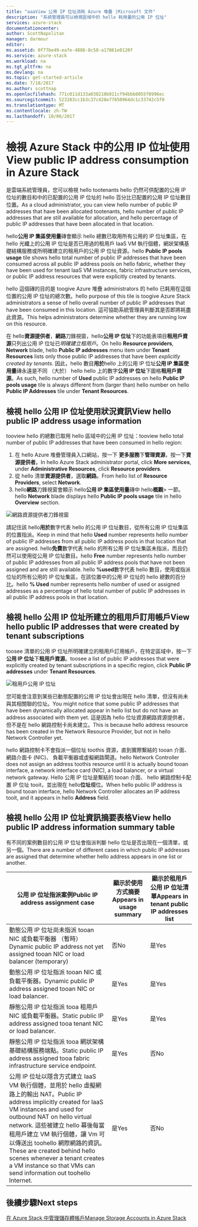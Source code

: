 ```yaml
---
title: "aaaView 公用 IP 位址消耗 Azure 堆疊 |Microsoft 文件"
description: "系統管理員可以檢視區域中的 hello 耗用量的公用 IP 位址"
services: azure-stack
documentationcenter: 
author: ScottNapolitan
manager: darmour
editor: 
ms.assetid: 0f77be49-eafe-4886-8c58-a17061e8120f
ms.service: azure-stack
ms.workload: na
ms.tgt_pltfrm: na
ms.devlang: na
ms.topic: get-started-article
ms.date: 7/18/2017
ms.author: scottnap
ms.openlocfilehash: 771c011d133a030218b011cf94bbb8055f8996ec
ms.sourcegitcommit: 523283cc1b3c37c428e77850964dc1c33742c5f0
ms.translationtype: MT
ms.contentlocale: zh-TW
ms.lasthandoff: 10/06/2017
---
```

# <a name="view-public-ip-address-consumption-in-azure-stack"></a><span data-ttu-id="c1fd4-103">檢視 Azure Stack 中的公用 IP 位址使用</span><span class="sxs-lookup"><span data-stu-id="c1fd4-103">View public IP address consumption in Azure Stack</span></span>
<span data-ttu-id="c1fd4-104">是雲端系統管理員，您可以檢視 hello tootenants hello 仍然可供配置的公用 IP 位址的數目和中的已配置的公用 IP 位址的 hello 百分比已配置的公用 IP 位址數目位置。</span><span class="sxs-lookup"><span data-stu-id="c1fd4-104">As a cloud administrator, you can view hello number of public IP addresses that have been allocated tootenants, hello number of public IP addresses that are still available for allocation, and hello percentage of public IP addresses that have been allocated in that location.</span></span>

<span data-ttu-id="c1fd4-105">hello**公用 IP 集區使用量**磚會顯示 hello 總數已取用所有公用的 IP 位址集區，在 hello 光纖上的公用 IP 位址是否已用過的租用戶 IaaS VM 執行個體，網狀架構基礎結構服務或所明確建立的租用戶的公用 IP 位址資源。</span><span class="sxs-lookup"><span data-stu-id="c1fd4-105">hello **Public IP pools usage** tile shows hello total number of public IP addresses that have been consumed across all public IP address pools on hello fabric, whether they have been used for tenant IaaS VM instances, fabric infrastructure services, or public IP address resources that were explicitly created by tenants.</span></span>

<span data-ttu-id="c1fd4-106">hello 這個磚的目的是 toogive Azure 堆疊 administrators 的 hello 已耗用在這個位置的公用 IP 位址的總次數。</span><span class="sxs-lookup"><span data-stu-id="c1fd4-106">hello purpose of this tile is toogive Azure Stack administrators a sense of hello overall number of public IP addresses that have been consumed in this location.</span></span> <span data-ttu-id="c1fd4-107">這可協助系統管理員判斷其是否即將耗盡此資源。</span><span class="sxs-lookup"><span data-stu-id="c1fd4-107">This helps administrators determine whether they are running low on this resource.</span></span>

<span data-ttu-id="c1fd4-108">在 hello**資源提供者**，**網路**刀鋒視窗，hello**公用 IP 位址**下的功能表項目**租用戶資源**只列出公用 IP 位址已*明確建立租用戶*。</span><span class="sxs-lookup"><span data-stu-id="c1fd4-108">On hello **Resource providers**, **Network** blade, hello **Public IP addresses** menu item under **Tenant Resources** lists only those public IP addresses that have been *explicitly created by tenants*.</span></span> <span data-ttu-id="c1fd4-109">因此，hello 數目**用於**hello 上的公用 IP 位址**公用 IP 集區使用量**磚永遠是不同 （大於） hello hello 上的數字**公用 IP 位址**下圖格**租用戶資源**。</span><span class="sxs-lookup"><span data-stu-id="c1fd4-109">As such, hello number of **Used** public IP addresses on hello **Public IP pools usage** tile is always different from (larger than) hello number on hello **Public IP Addresses** tile under **Tenant Resources**.</span></span>

## <a name="view-hello-public-ip-address-usage-information"></a><span data-ttu-id="c1fd4-110">檢視 hello 公用 IP 位址使用狀況資訊</span><span class="sxs-lookup"><span data-stu-id="c1fd4-110">View hello public IP address usage information</span></span>
<span data-ttu-id="c1fd4-111">tooview hello 的總數已取用 hello 區域中的公用 IP 位址：</span><span class="sxs-lookup"><span data-stu-id="c1fd4-111">tooview hello total number of public IP addresses that have been consumed in hello region:</span></span>

1. <span data-ttu-id="c1fd4-112">在 hello Azure 堆疊管理員入口網站，按一下 **更多服務**下**管理資源**，按一下**資源提供者**。</span><span class="sxs-lookup"><span data-stu-id="c1fd4-112">In hello Azure Stack administrator portal, click **More services**, under **Administrative Resources**, click **Resource providers**.</span></span>
2. <span data-ttu-id="c1fd4-113">從 hello 清單**資源提供者**，選取**網路**。</span><span class="sxs-lookup"><span data-stu-id="c1fd4-113">From hello list of **Resource Providers**, select **Network**.</span></span>
3. <span data-ttu-id="c1fd4-114">hello**網路**刀鋒視窗會顯示 hello**公用 IP 集區使用量**磚中 hello**概觀**> 一節。</span><span class="sxs-lookup"><span data-stu-id="c1fd4-114">hello **Network** blade displays hello **Public IP pools usage** tile in hello **Overview** section.</span></span>

![網路資源提供者刀鋒視窗](media/azure-stack-viewing-public-ip-address-consumption/image01.png)

<span data-ttu-id="c1fd4-116">請記住該 hello**用於**數字代表 hello 的公用 IP 位址數目，從所有公用 IP 位址集區的位置指派。</span><span class="sxs-lookup"><span data-stu-id="c1fd4-116">Keep in mind that hello **Used** number represents hello number of public IP addresses from all public IP address pools in that location that are assigned.</span></span> <span data-ttu-id="c1fd4-117">hello**免費**數字代表 hello 的所有公用 IP 位址集區未指派，而且仍然可以使用從公用 IP 位址數目。</span><span class="sxs-lookup"><span data-stu-id="c1fd4-117">hello **Free** number represents hello number of public IP addresses from all public IP address pools that have not been assigned and are still available.</span></span> <span data-ttu-id="c1fd4-118">hello **%used**數字代表 hello 數目，使用或指派位址的所有公用的 IP 位址集區，在該位置中的公用 IP 位址的 hello 總數的百分比。</span><span class="sxs-lookup"><span data-stu-id="c1fd4-118">hello **% Used** number represents hello number of used or assigned addresses as a percentage of hello total number of public IP addresses in all public IP address pools in that location.</span></span>

## <a name="view-hello-public-ip-addresses-that-were-created-by-tenant-subscriptions"></a><span data-ttu-id="c1fd4-119">檢視 hello 公用 IP 位址所建立的租用戶訂用帳戶</span><span class="sxs-lookup"><span data-stu-id="c1fd4-119">View hello public IP addresses that were created by tenant subscriptions</span></span>
<span data-ttu-id="c1fd4-120">toosee 清單的公用 IP 位址所明確建立的租用戶訂用帳戶，在特定區域中，按一下**公用 IP 位址**下**租用戶資源**。</span><span class="sxs-lookup"><span data-stu-id="c1fd4-120">toosee a list of public IP addresses that were explicitly created by tenant subscriptions in a specific region, click **Public IP addresses** under **Tenant Resources**.</span></span>

![租用戶公用 IP 位址](media/azure-stack-viewing-public-ip-address-consumption/image02.png)

<span data-ttu-id="c1fd4-122">您可能會注意到某些已動態配置的公用 IP 位址會出現在 hello 清單，但沒有尚未與其相關聯的位址。</span><span class="sxs-lookup"><span data-stu-id="c1fd4-122">You might notice that some public IP addresses that have been dynamically allocated appear in hello list but do not have an address associated with them yet.</span></span> <span data-ttu-id="c1fd4-123">這是因為 hello 位址資源網路資源提供者，但不是在 hello 網路控制卡尚未建立。</span><span class="sxs-lookup"><span data-stu-id="c1fd4-123">This is because hello address resource has been created in the Network Resource Provider, but not in hello Network Controller yet.</span></span>

<span data-ttu-id="c1fd4-124">hello 網路控制卡不會指派一個位址 toothis 資源，直到實際繫結的 tooan 介面、 網路介面卡 (NIC)、 負載平衡器或虛擬網路閘道。</span><span class="sxs-lookup"><span data-stu-id="c1fd4-124">hello Network Controller does not assign an address toothis resource until it is actually bound tooan interface, a network interface card (NIC), a load balancer, or a virtual network gateway.</span></span> <span data-ttu-id="c1fd4-125">Hello 公用 IP 位址是繫結的 tooan 介面、 hello 網路控制卡配置 IP 位址 tooit，並出現在 hello**位址**欄位。</span><span class="sxs-lookup"><span data-stu-id="c1fd4-125">When hello public IP address is bound tooan interface, hello Network Controller allocates an IP address tooit, and it appears in hello **Address** field.</span></span>

## <a name="view-hello-public-ip-address-information-summary-table"></a><span data-ttu-id="c1fd4-126">檢視 hello 公用 IP 位址資訊摘要表格</span><span class="sxs-lookup"><span data-stu-id="c1fd4-126">View hello public IP address information summary table</span></span>
<span data-ttu-id="c1fd4-127">有不同的案例數目的公用 IP 位址會指派判斷 hello 位址是否出現在一個清單，或另一個。</span><span class="sxs-lookup"><span data-stu-id="c1fd4-127">There are a number of different cases in which public IP addresses are assigned that determine whether hello address appears in one list or another.</span></span>

| <span data-ttu-id="c1fd4-128">**公用 IP 位址指派案例**</span><span class="sxs-lookup"><span data-stu-id="c1fd4-128">**Public IP address assignment case**</span></span> | <span data-ttu-id="c1fd4-129">**顯示於使用方式摘要**</span><span class="sxs-lookup"><span data-stu-id="c1fd4-129">**Appears in usage summary**</span></span> | <span data-ttu-id="c1fd4-130">**顯示於租用戶公用 IP 位址清單**</span><span class="sxs-lookup"><span data-stu-id="c1fd4-130">**Appears in tenant public IP addresses list**</span></span> |
| --- | --- | --- |
| <span data-ttu-id="c1fd4-131">動態公用 IP 位址尚未指派 tooan NIC 或負載平衡器 （暫時）</span><span class="sxs-lookup"><span data-stu-id="c1fd4-131">Dynamic public IP address not yet assigned tooan NIC or load balancer (temporary)</span></span> |<span data-ttu-id="c1fd4-132">否</span><span class="sxs-lookup"><span data-stu-id="c1fd4-132">No</span></span> |<span data-ttu-id="c1fd4-133">是</span><span class="sxs-lookup"><span data-stu-id="c1fd4-133">Yes</span></span> |
| <span data-ttu-id="c1fd4-134">動態公用 IP 位址指派 tooan NIC 或負載平衡器。</span><span class="sxs-lookup"><span data-stu-id="c1fd4-134">Dynamic public IP address assigned tooan NIC or load balancer.</span></span> |<span data-ttu-id="c1fd4-135">是</span><span class="sxs-lookup"><span data-stu-id="c1fd4-135">Yes</span></span> |<span data-ttu-id="c1fd4-136">是</span><span class="sxs-lookup"><span data-stu-id="c1fd4-136">Yes</span></span> |
| <span data-ttu-id="c1fd4-137">靜態公用 IP 位址指派 tooa 租用戶 NIC 或負載平衡器。</span><span class="sxs-lookup"><span data-stu-id="c1fd4-137">Static public IP address assigned tooa tenant NIC or load balancer.</span></span> |<span data-ttu-id="c1fd4-138">是</span><span class="sxs-lookup"><span data-stu-id="c1fd4-138">Yes</span></span> |<span data-ttu-id="c1fd4-139">是</span><span class="sxs-lookup"><span data-stu-id="c1fd4-139">Yes</span></span> |
| <span data-ttu-id="c1fd4-140">靜態公用 IP 位址指派 tooa 網狀架構基礎結構服務端點。</span><span class="sxs-lookup"><span data-stu-id="c1fd4-140">Static public IP address assigned tooa fabric infrastructure service endpoint.</span></span> |<span data-ttu-id="c1fd4-141">是</span><span class="sxs-lookup"><span data-stu-id="c1fd4-141">Yes</span></span> |<span data-ttu-id="c1fd4-142">否</span><span class="sxs-lookup"><span data-stu-id="c1fd4-142">No</span></span> |
| <span data-ttu-id="c1fd4-143">公用 IP 位址以隱含方式建立 IaaS VM 執行個體，並用於 hello 虛擬網路上的輸出 NAT。</span><span class="sxs-lookup"><span data-stu-id="c1fd4-143">Public IP address implicitly created for IaaS VM instances and used for outbound NAT on hello virtual network.</span></span> <span data-ttu-id="c1fd4-144">這些被建立 hello 幕後每當租用戶建立 VM 執行個體，讓 Vm 可以傳送出 toohello 網際網路的資訊。</span><span class="sxs-lookup"><span data-stu-id="c1fd4-144">These are created behind hello scenes whenever a tenant creates a VM instance so that VMs can send information out toohello Internet.</span></span> |<span data-ttu-id="c1fd4-145">是</span><span class="sxs-lookup"><span data-stu-id="c1fd4-145">Yes</span></span> |<span data-ttu-id="c1fd4-146">否</span><span class="sxs-lookup"><span data-stu-id="c1fd4-146">No</span></span> |

## <a name="next-steps"></a><span data-ttu-id="c1fd4-147">後續步驟</span><span class="sxs-lookup"><span data-stu-id="c1fd4-147">Next steps</span></span>
[<span data-ttu-id="c1fd4-148">在 Azure Stack 中管理儲存體帳戶</span><span class="sxs-lookup"><span data-stu-id="c1fd4-148">Manage Storage Accounts in Azure Stack</span></span>](azure-stack-manage-storage-accounts.md)
